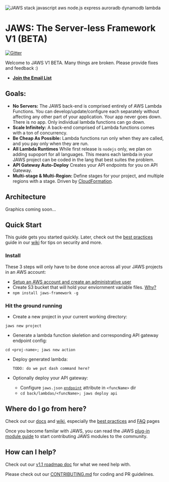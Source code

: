 ![JAWS stack javascript aws node.js express auroradb dynamodb lambda](https://github.com/jaws-stack/JAWS/blob/v1.0/jaws_v1_logo.png)

JAWS: The Server-less Framework V1 (BETA)
=================================

[![Gitter](https://badges.gitter.im/Join%20Chat.svg)](https://gitter.im/jaws-stack/JAWS?utm_source=badge&utm_medium=badge&utm_campaign=pr-badge)

Welcome to JAWS V1 BETA.  Many things are broken.  Please provide fixes and feedback :)

* **[Join the Email List](http://eepurl.com/bvz5Nj)**

## Goals:

 - **No Servers:** The JAWS back-end is comprised entirely of AWS Lambda Functions.  You can develop/update/configure each separately without affecting any other part of your application.  Your app never goes down.  There is no app.  Only individual lambda functions can go down.
 - **Scale Infinitely:**  A back-end comprised of Lambda functions comes with a ton of concurrency.
 - **Be Cheap As Possible:**  Lambda functions run only when they are called, and you pay only when they are run.
 - **All Lambda Runtimes** While first release is `nodejs` only, we plan on adding supoport for all languages. This means each lambda in your JAWS project can be coded in the lang that best suites the problem.
 - **API Gateway Auto-Deploy** Creates your API endpoints for you on API Gateway.
 - **Multi-stage & Multi-Region:** Define stages for your project, and multiple regions with a stage. Driven by [CloudFormation](https://aws.amazon.com/cloudformation/).

## Architecture

Graphics coming soon...

## Quick Start

This guide gets you started quickly.  Later, check out the [best practices](https://github.com/jaws-stack/JAWS/wiki/v1:best-practices) guide in our  [wiki](https://github.com/jaws-stack/JAWS/wiki) for tips on security and more.

### Install

These 3 steps will only have to be done once across all your JAWS projects in an AWS account:
*  [Setup an AWS account and create an administrative user](https://github.com/jaws-framework/JAWS/wiki/v1:-AWS-Account-setup)
*  Create S3 bucket that will hold your enviornment variable files. [Why?](https://github.com/jaws-framework/JAWS/wiki/FAQ#why-do-you-use-an-s3-bucket-to-store-env-vars)
*  ```npm install jaws-framework -g```

### Hit the ground running

*  Create a new project in your current working directory:

  ```jaws new project```
*  Generate a lambda function skeletion and corresponding API gateway endpoint config:

  ```cd <proj-name>; jaws new action```

* Deploy generated lambda:

  ```TODO: do we put dash command here?```

* Optionally deploy your API gateway:
  * Configure `jaws.json` [`endpoint`](./docs/jaws-json.md) attribute in `<funcName>` dir
  * ```cd back/lambdas/<funcName>; jaws deploy api```

## Where do I go from here?

Check out our [docs](./docs/) and [wiki](https://github.com/jaws-stack/JAWS/wiki), especially the [best practices](https://github.com/jaws-stack/JAWS/wiki/v1:best-practices) and [FAQ](https://github.com/jaws-stack/JAWS/wiki/FAQ) pages

Once you become familar with JAWS, you can read the JAWS [plug-in module guide](./docs/plugin-module-guide.md) to start contributing JAWS modules to the community.

## How can I help?

Check out our [v1.1 roadmap doc](https://docs.google.com/document/d/1xbpEps-s4iMkjmAkYiyJYwY1BIzTY9LaLMy23AfMYoI/edit#heading=h.o8y2lvp71fab) for what we need help with.

Please check out our [CONTRIBUTING.md](./CONTRIBUTING.md) for coding and PR guidelines.

